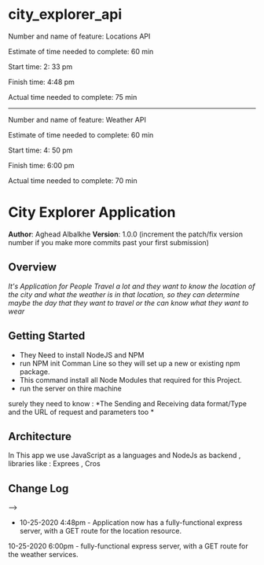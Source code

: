 # city_explorer_api


Number and name of feature: Locations API

Estimate of time needed to complete: 60 min

Start time: 2: 33 pm

Finish time: 4:48 pm

Actual time needed to complete: 75 min 

-----------------------------------------------------------------------
Number and name of feature: Weather API

Estimate of time needed to complete: 60 min

Start time: 4: 50 pm

Finish time: 6:00 pm

Actual time needed to complete: 70 min 



#  City Explorer Application

**Author**: Aghead Albalkhe
**Version**: 1.0.0 (increment the patch/fix version number if you make more commits past your first submission)

## Overview

*It's Application for People Travel a lot and they want to know the location of the city and what the weather is in that location, so they can determine maybe the day that they want to travel or the can know what they want to wear*


## Getting Started
<!-- What are the steps that a user must take in order to build this app on their own machine and get it running? -->

- They Need to install NodeJS and NPM 
- run NPM init Comman Line so they will  set up a new or existing npm package.
- This command install all Node Modules that required for this Project.
- run the server on thire machine 

surely they need to know :
*The Sending and Receiving data format/Type and the URL of request and parameters too *

## Architecture
<!-- Provide a detailed description of the application design. What technologies (languages, libraries, etc) you're using, and any other relevant design information. -->

In This app we use JavaScript as a languages and  NodeJs as backend , libraries like : Exprees , Cros 


## Change Log
<!-- Use this area to document the iterative changes made to your application as each feature is successfully implemented. Use time stamps. Here's an examples:

01-01-2001 4:59pm - Application now has a fully-functional express server, with a GET route for the location resource.

## Credits and Collaborations
<!-- Give credit (and a link) to other people or resources that helped you build this application. -->
-->

- 10-25-2020 4:48pm - Application now has a fully-functional express server, with a GET route for the location resource.

10-25-2020 6:00pm - fully-functional express server, with a GET route for the weather services.